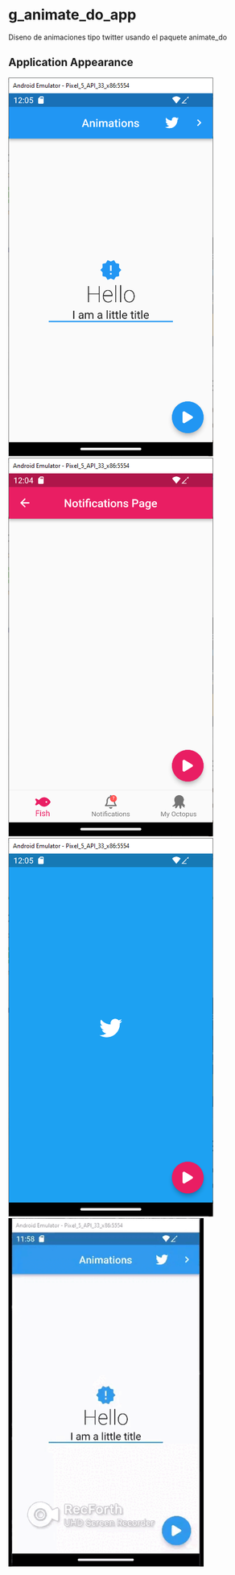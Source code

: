 # g_animate_do_app

Diseno de animaciones tipo twitter usando el paquete animate_do

## Application Appearance
 
![Appearance 1](appearance/1.png) 
![Appearance 2](appearance/2.png) 
![Appearance 3](appearance/3.png) 
![Appearance 4](appearance/1.gif)